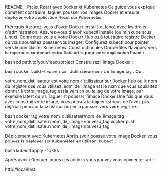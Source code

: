 README - Projet React avec Docker et Kubernetes
Ce guide vous explique comment construire, taguer, pousser vos images Docker et ensuite déployer votre application React sur Kubernetes.

Prérequis
Assurez-vous d'avoir Docker installé et lancé avec les droits d'administration.
Assurez-vous d'avoir kubectl installé (ou minikube sous Linux).
Connectez-vous à votre Docker Hub ou à tout autre registre Docker où vous souhaitez pousser vos images.
Configurez kubectl pour pointer vers le bon cluster Kubernetes.
Construction des Dockerfiles
Naviguez vers le répertoire contenant votre Dockerfile pour votre application React :

bash
cd path/to/your/react/project
Construisez l'image Docker :

bash
docker build -t votre_nom_dutilisateur/nom_de_limage:tag .
Où :

votre_nom_dutilisateur est votre nom d'utilisateur sur Docker Hub ou le nom du registre que vous utilisez.
nom_de_limage est le nom que vous souhaitez donner à votre image.
tag est la version ou le tag de votre image, par exemple latest ou v1.
Taguer et pousser l'image Docker
Une fois que vous avez construit votre image, vous pouvez la taguer (si vous ne l'avez pas déjà fait pendant la construction) et la pousser vers votre registre :

bash
docker tag votre_nom_dutilisateur/nom_de_limage:tag votre_nom_dutilisateur/nom_de_limage:nouveau_tag
docker push votre_nom_dutilisateur/nom_de_limage:nouveau_tag

Déploiement avec Kubernetes
Après avoir poussé votre image Docker, vous pouvez la déployer sur Kubernetes en utilisant kubectl :

bash
kubectl apply -f ./k8s

Après avoir effectuer toutes ces actions vous pouvez vous connecter sur :

http://localhost
